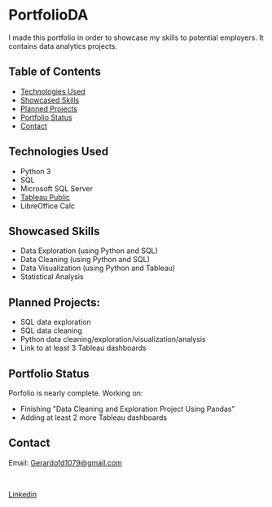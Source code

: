 # PortfolioDA
I made this portfolio in order to showcase my skills to potential employers. It contains data analytics projects.

## Table of Contents
* [Technologies Used](#technologies-used)
* [Showcased Skills](#showcased-skills)
* [Planned Projects](#planned-projects)
* [Portfolio Status](#portfolio-status)
* [Contact](#contact)

## Technologies Used
- Python 3
- SQL
- Microsoft SQL Server
- [Tableau Public](https://public.tableau.com/views/COVIDInfectionsDeathsDashboard/Dashboard1?:language=en-US&:retry=yes&:display_count=n&:origin=viz_share_link)
- LibreOffice Calc

## Showcased Skills
- Data Exploration (using Python and SQL)
- Data Cleaning (using Python and SQL)
- Data Visualization (using Python and Tableau)
- Statistical Analysis

## Planned Projects:
- SQL data exploration
- SQL data cleaning
- Python data cleaning/exploration/visualization/analysis
- Link to at least 3 Tableau dashboards

## Portfolio Status
Porfolio is nearly complete.
Working on:
- Finishing "Data Cleaning and Exploration Project Using Pandas"
- Adding at least 2 more Tableau dashboards

## Contact
Email: Gerardofd1079@gmail.com

</br>

[Linkedin](linkedin.com/in/gerardo-fernandez/)
